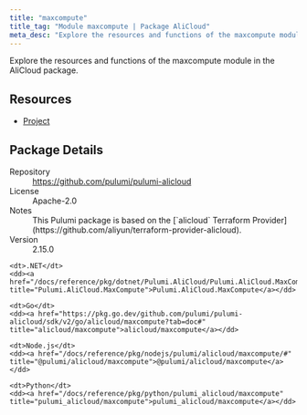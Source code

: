 ```yaml
---
title: "maxcompute"
title_tag: "Module maxcompute | Package AliCloud"
meta_desc: "Explore the resources and functions of the maxcompute module in the AliCloud package."
---
```


<!-- WARNING: this file was generated by Pulumi Docs Generator. -->
<!-- Do not edit by hand unless you're certain you know what you are doing! -->

Explore the resources and functions of the maxcompute module in the AliCloud package.

<h2 id="resources">Resources</h2>
<ul class="api">
    <li><a href="project" title="Project"><span class="symbol resource"></span>Project</a></li>
</ul>

<h2 id="package-details">Package Details</h2>
<dl class="package-details">
	<dt>Repository</dt>
	<dd><a href="https://github.com/pulumi/pulumi-alicloud">https://github.com/pulumi/pulumi-alicloud</a></dd>
	<dt>License</dt>
	<dd>Apache-2.0</dd>
	<dt>Notes</dt>
	<dd>This Pulumi package is based on the [`alicloud` Terraform Provider](https://github.com/aliyun/terraform-provider-alicloud).</dd>
	<dt>Version</dt>
	<dd>2.15.0</dd>
</dl>



<dl class="tabular">

    <dt>.NET</dt>
    <dd><a href="/docs/reference/pkg/dotnet/Pulumi.AliCloud/Pulumi.AliCloud.MaxCompute.html" title="Pulumi.AliCloud.MaxCompute">Pulumi.AliCloud.MaxCompute</a></dd>

    <dt>Go</dt>
    <dd><a href="https://pkg.go.dev/github.com/pulumi/pulumi-alicloud/sdk/v2/go/alicloud/maxcompute?tab=doc#" title="alicloud/maxcompute">alicloud/maxcompute</a></dd>

    <dt>Node.js</dt>
    <dd><a href="/docs/reference/pkg/nodejs/pulumi/alicloud/maxcompute/#" title="@pulumi/alicloud/maxcompute">@pulumi/alicloud/maxcompute</a></dd>

    <dt>Python</dt>
    <dd><a href="/docs/reference/pkg/python/pulumi_alicloud/maxcompute" title="pulumi_alicloud/maxcompute">pulumi_alicloud/maxcompute</a></dd>

</dl>

